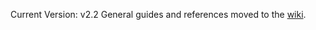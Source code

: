 Current Version: v2.2
General guides and references moved to the [wiki](https://github.com/hahagu/adaptive-fullstack/wiki).